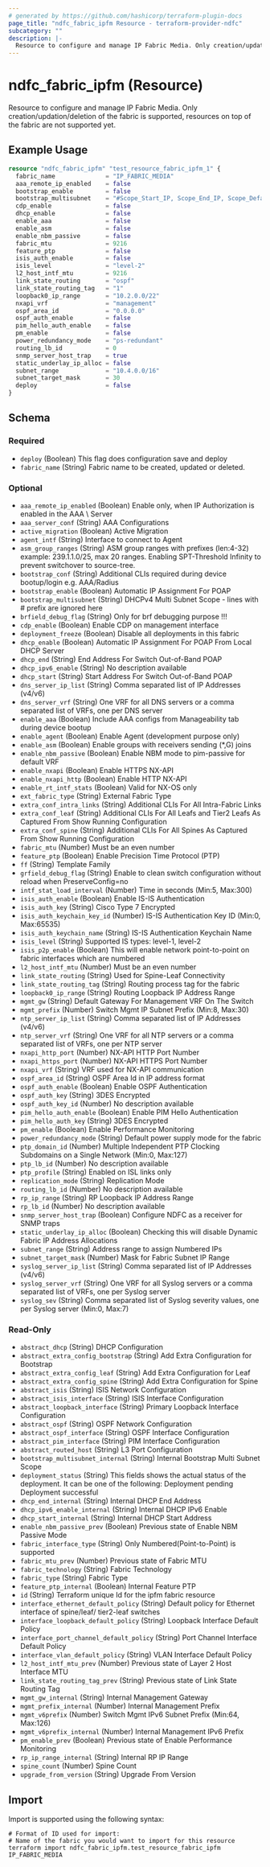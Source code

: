 ```yaml
---
# generated by https://github.com/hashicorp/terraform-plugin-docs
page_title: "ndfc_fabric_ipfm Resource - terraform-provider-ndfc"
subcategory: ""
description: |-
  Resource to configure and manage IP Fabric Media. Only creation/updation/deletion of the fabric is supported, resources on top of the fabric are not supported yet.
---
```


# ndfc_fabric_ipfm (Resource)

Resource to configure and manage IP Fabric Media. Only creation/updation/deletion of the fabric is supported, resources on top of the fabric are not supported yet.

## Example Usage

```terraform
resource "ndfc_fabric_ipfm" "test_resource_fabric_ipfm_1" {
  fabric_name              = "IP_FABRIC_MEDIA"
  aaa_remote_ip_enabled    = false
  bootstrap_enable         = false
  bootstrap_multisubnet    = "#Scope_Start_IP, Scope_End_IP, Scope_Default_Gateway, Scope_Subnet_Prefix"
  cdp_enable               = false
  dhcp_enable              = false
  enable_aaa               = false
  enable_asm               = false
  enable_nbm_passive       = false
  fabric_mtu               = 9216
  feature_ptp              = false
  isis_auth_enable         = false
  isis_level               = "level-2"
  l2_host_intf_mtu         = 9216
  link_state_routing       = "ospf"
  link_state_routing_tag   = "1"
  loopback0_ip_range       = "10.2.0.0/22"
  nxapi_vrf                = "management"
  ospf_area_id             = "0.0.0.0"
  ospf_auth_enable         = false
  pim_hello_auth_enable    = false
  pm_enable                = false
  power_redundancy_mode    = "ps-redundant"
  routing_lb_id            = 0
  snmp_server_host_trap    = true
  static_underlay_ip_alloc = false
  subnet_range             = "10.4.0.0/16"
  subnet_target_mask       = 30
  deploy                   = false
}
```

<!-- schema generated by tfplugindocs -->
## Schema

### Required

- `deploy` (Boolean) This flag does configuration save and deploy
- `fabric_name` (String) Fabric name to be created, updated or deleted.

### Optional

- `aaa_remote_ip_enabled` (Boolean) Enable only, when IP Authorization is enabled in the AAA \ Server
- `aaa_server_conf` (String) AAA Configurations
- `active_migration` (Boolean) Active Migration
- `agent_intf` (String) Interface to connect to Agent
- `asm_group_ranges` (String) ASM group ranges with prefixes (len:4-32) example: 239.1.1.0/25, max 20 ranges. Enabling SPT-Threshold Infinity to prevent switchover to source-tree.
- `bootstrap_conf` (String) Additional CLIs required during device bootup/login e.g. AAA/Radius
- `bootstrap_enable` (Boolean) Automatic IP Assignment For POAP
- `bootstrap_multisubnet` (String) DHCPv4 Multi Subnet Scope - lines with # prefix are ignored here
- `brfield_debug_flag` (String) Only for brf debugging purpose !!!
- `cdp_enable` (Boolean) Enable CDP on management interface
- `deployment_freeze` (Boolean) Disable all deployments in this fabric
- `dhcp_enable` (Boolean) Automatic IP Assignment For POAP From Local DHCP Server
- `dhcp_end` (String) End Address For Switch Out-of-Band POAP
- `dhcp_ipv6_enable` (String) No description available
- `dhcp_start` (String) Start Address For Switch Out-of-Band POAP
- `dns_server_ip_list` (String) Comma separated list of IP Addresses (v4/v6)
- `dns_server_vrf` (String) One VRF for all DNS servers or a comma separated list of VRFs, one per DNS server
- `enable_aaa` (Boolean) Include AAA configs from Manageability tab during device bootup
- `enable_agent` (Boolean) Enable Agent (development purpose only)
- `enable_asm` (Boolean) Enable groups with receivers sending (*,G) joins
- `enable_nbm_passive` (Boolean) Enable NBM mode to pim-passive for default VRF
- `enable_nxapi` (Boolean) Enable HTTPS NX-API
- `enable_nxapi_http` (Boolean) Enable HTTP NX-API
- `enable_rt_intf_stats` (Boolean) Valid for NX-OS only
- `ext_fabric_type` (String) External Fabric Type
- `extra_conf_intra_links` (String) Additional CLIs For All Intra-Fabric Links
- `extra_conf_leaf` (String) Additional CLIs For All Leafs and Tier2 Leafs As Captured From Show Running Configuration
- `extra_conf_spine` (String) Additional CLIs For All Spines As Captured From Show Running Configuration
- `fabric_mtu` (Number) Must be an even number
- `feature_ptp` (Boolean) Enable Precision Time Protocol (PTP)
- `ff` (String) Template Family
- `grfield_debug_flag` (String) Enable to clean switch configuration without reload when PreserveConfig=no
- `intf_stat_load_interval` (Number) Time in seconds (Min:5, Max:300)
- `isis_auth_enable` (Boolean) Enable IS-IS Authentication
- `isis_auth_key` (String) Cisco Type 7 Encrypted
- `isis_auth_keychain_key_id` (Number) IS-IS Authentication Key ID (Min:0, Max:65535)
- `isis_auth_keychain_name` (String) IS-IS Authentication Keychain Name
- `isis_level` (String) Supported IS types: level-1, level-2
- `isis_p2p_enable` (Boolean) This will enable network point-to-point on fabric interfaces which are numbered
- `l2_host_intf_mtu` (Number) Must be an even number
- `link_state_routing` (String) Used for Spine-Leaf Connectivity
- `link_state_routing_tag` (String) Routing process tag for the fabric
- `loopback0_ip_range` (String) Routing Loopback IP Address Range
- `mgmt_gw` (String) Default Gateway For Management VRF On The Switch
- `mgmt_prefix` (Number) Switch Mgmt IP Subnet Prefix (Min:8, Max:30)
- `ntp_server_ip_list` (String) Comma separated list of IP Addresses (v4/v6)
- `ntp_server_vrf` (String) One VRF for all NTP servers or a comma separated list of VRFs, one per NTP server
- `nxapi_http_port` (Number) NX-API HTTP Port Number
- `nxapi_https_port` (Number) NX-API HTTPS Port Number
- `nxapi_vrf` (String) VRF used for NX-API communication
- `ospf_area_id` (String) OSPF Area Id in IP address format
- `ospf_auth_enable` (Boolean) Enable OSPF Authentication
- `ospf_auth_key` (String) 3DES Encrypted
- `ospf_auth_key_id` (Number) No description available
- `pim_hello_auth_enable` (Boolean) Enable PIM Hello Authentication
- `pim_hello_auth_key` (String) 3DES Encrypted
- `pm_enable` (Boolean) Enable Performance Monitoring
- `power_redundancy_mode` (String) Default power supply mode for the fabric
- `ptp_domain_id` (Number) Multiple Independent PTP Clocking Subdomains on a Single Network (Min:0, Max:127)
- `ptp_lb_id` (Number) No description available
- `ptp_profile` (String) Enabled on ISL links only
- `replication_mode` (String) Replication Mode
- `routing_lb_id` (Number) No description available
- `rp_ip_range` (String) RP Loopback IP Address Range
- `rp_lb_id` (Number) No description available
- `snmp_server_host_trap` (Boolean) Configure NDFC as a receiver for SNMP traps
- `static_underlay_ip_alloc` (Boolean) Checking this will disable Dynamic Fabric IP Address Allocations
- `subnet_range` (String) Address range to assign Numbered IPs
- `subnet_target_mask` (Number) Mask for Fabric Subnet IP Range
- `syslog_server_ip_list` (String) Comma separated list of IP Addresses (v4/v6)
- `syslog_server_vrf` (String) One VRF for all Syslog servers or a comma separated list of VRFs, one per Syslog server
- `syslog_sev` (String) Comma separated list of Syslog severity values, one per Syslog server (Min:0, Max:7)

### Read-Only

- `abstract_dhcp` (String) DHCP Configuration
- `abstract_extra_config_bootstrap` (String) Add Extra Configuration for Bootstrap
- `abstract_extra_config_leaf` (String) Add Extra Configuration for Leaf
- `abstract_extra_config_spine` (String) Add Extra Configuration for Spine
- `abstract_isis` (String) ISIS Network Configuration
- `abstract_isis_interface` (String) ISIS Interface Configuration
- `abstract_loopback_interface` (String) Primary Loopback Interface Configuration
- `abstract_ospf` (String) OSPF Network Configuration
- `abstract_ospf_interface` (String) OSPF Interface Configuration
- `abstract_pim_interface` (String) PIM Interface Configuration
- `abstract_routed_host` (String) L3 Port Configuration
- `bootstrap_multisubnet_internal` (String) Internal Bootstrap Multi Subnet Scope
- `deployment_status` (String) This fields shows the actual status of the deployment. It can be one of the following: Deployment pending Deployment successful
- `dhcp_end_internal` (String) Internal DHCP End Address
- `dhcp_ipv6_enable_internal` (String) Internal DHCP IPv6 Enable
- `dhcp_start_internal` (String) Internal DHCP Start Address
- `enable_nbm_passive_prev` (Boolean) Previous state of Enable NBM Passive Mode
- `fabric_interface_type` (String) Only Numbered(Point-to-Point) is supported
- `fabric_mtu_prev` (Number) Previous state of Fabric MTU
- `fabric_technology` (String) Fabric Technology
- `fabric_type` (String) Fabric Type
- `feature_ptp_internal` (Boolean) Internal Feature PTP
- `id` (String) Terraform unique Id for the ipfm fabric resource
- `interface_ethernet_default_policy` (String) Default policy for Ethernet interface of spine/leaf/ tier2-leaf switches
- `interface_loopback_default_policy` (String) Loopback Interface Default Policy
- `interface_port_channel_default_policy` (String) Port Channel Interface Default Policy
- `interface_vlan_default_policy` (String) VLAN Interface Default Policy
- `l2_host_intf_mtu_prev` (Number) Previous state of Layer 2 Host Interface MTU
- `link_state_routing_tag_prev` (String) Previous state of Link State Routing Tag
- `mgmt_gw_internal` (String) Internal Management Gateway
- `mgmt_prefix_internal` (Number) Internal Management Prefix
- `mgmt_v6prefix` (Number) Switch Mgmt IPv6 Subnet Prefix (Min:64, Max:126)
- `mgmt_v6prefix_internal` (Number) Internal Management IPv6 Prefix
- `pm_enable_prev` (Boolean) Previous state of Enable Performance Monitoring
- `rp_ip_range_internal` (String) Internal RP IP Range
- `spine_count` (Number) Spine Count
- `upgrade_from_version` (String) Upgrade From Version

## Import

Import is supported using the following syntax:

```shell
# Format of ID used for import:
# Name of the fabric you would want to import for this resource
terraform import ndfc_fabric_ipfm.test_resource_fabric_ipfm IP_FABRIC_MEDIA
```
